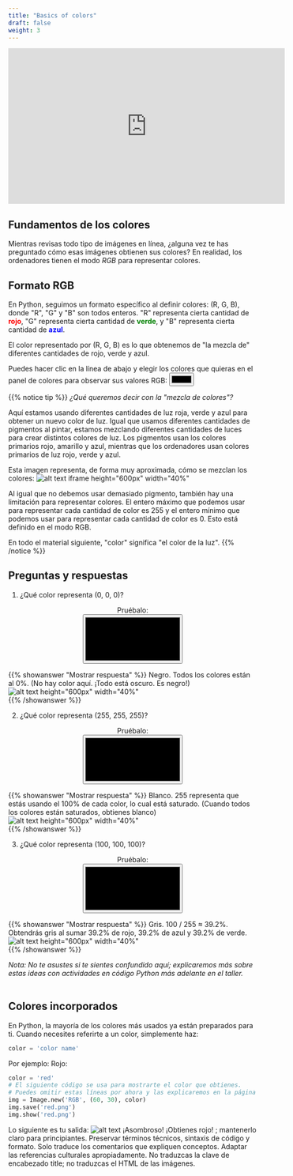 ```yaml
---
title: "Basics of colors"
draft: false
weight: 3
---
```


<iframe width="560" height="315" src="https://www.youtube.com/embed/-ior2GcSYa4" frameborder="0" allow="accelerometer; autoplay; encrypted-media; gyroscope; picture-in-picture" allowfullscreen></iframe>

## Fundamentos de los colores
Mientras revisas todo tipo de imágenes en línea, ¿alguna vez te has preguntado cómo esas imágenes obtienen sus colores? En realidad, los ordenadores tienen el modo *RGB* para representar colores.

## Formato RGB
En Python, seguimos un formato específico al definir colores:
(R, G, B), donde "R", "G" y "B" son todos enteros. "R" representa cierta cantidad de <span style="color:red; font-weight:bold"> rojo</span>, "G" representa cierta cantidad de <span style="color:green; font-weight:bold"> verde</span>, y "B" representa cierta cantidad de <span style="color:blue; font-weight:bold"> azul</span>.

El color representado por (R, G, B) es lo que obtenemos de "la mezcla de" diferentes cantidades de rojo, verde y azul.

<!-- Para accesibilidad, utiliza esta etiqueta label HTML -->
<label for="colorpicker">Puedes hacer clic en la línea de abajo y elegir los colores que quieras en el panel de colores para observar sus valores RGB:</label>
<input type="color" id="colorpicker">

{{% notice tip %}}
*¿Qué queremos decir con la "mezcla de colores"?*

Aquí estamos usando diferentes cantidades de luz roja, verde y azul para obtener un nuevo color de luz. Igual que usamos diferentes cantidades de pigmentos al pintar, estamos mezclando diferentes cantidades de luces para crear distintos colores de luz. Los pigmentos usan los colores primarios rojo, amarillo y azul, mientras que los ordenadores usan colores primarios de luz rojo, verde y azul.

Esta imagen representa, de forma muy aproximada, cómo se mezclan los colores:
![alt text iframe height="600px" width="40%"](../../media/colors.svg.png "color representation")

Al igual que no debemos usar demasiado pigmento, también hay una limitación para representar colores. El entero máximo que podemos usar para representar cada cantidad de color es 255 y el entero mínimo que podemos usar para representar cada cantidad de color es 0. Esto está definido en el modo RGB.

En todo el material siguiente, "color" significa "el color de la luz".
{{% /notice %}}


## Preguntas y respuestas
1. ¿Qué color representa (0, 0, 0)?

<center>
<label for="colorpickerQ1">Pruébalo:</label> </br>
<input type="color" id="colorpickerQ1"
style="display:inline-block;width:40%;height:100px;">
</center>

{{% showanswer "Mostrar respuesta" %}}
Negro. Todos los colores están al 0%. (No hay color aquí. ¡Todo está oscuro. Es negro!)
![alt text height="600px" width="40%"](../../media/black.png "black")
</br>
{{% /showanswer %}}

2. ¿Qué color representa (255, 255, 255)?

<center>
<label for="colorpickerQ2">Pruébalo:</label> </br>
<input type="color" id="colorpickerQ2"
style="display:inline-block;width:40%;height:100px;">
</center>

{{% showanswer "Mostrar respuesta" %}}
Blanco. 255 representa que estás usando el 100% de cada color, lo cual está saturado. (Cuando todos los colores están saturados, obtienes blanco)
![alt text height="600px" width="40%"](../../media/white.png "white")
</br>
{{% /showanswer %}}

3. ¿Qué color representa (100, 100, 100)?

<center>
<label for="colorpickerQ3">Pruébalo:</label> </br>
<input type="color" id="colorpickerQ3"
style="display:inline-block;width:40%;height:100px;">
</center>

{{% showanswer "Mostrar respuesta" %}}
Gris. 100 / 255 ≈ 39.2%. Obtendrás gris al sumar 39.2% de rojo, 39.2% de azul y 39.2% de verde.
![alt text height="600px" width="40%"](../../media/grey.png "gray")
</br>
{{% /showanswer %}}

*Nota: No te asustes si te sientes confundido aquí; explicaremos más sobre estas ideas con actividades en código Python más adelante en el taller.*
<br/><br/>

## Colores incorporados

En Python, la mayoría de los colores más usados ya están preparados para ti. Cuando necesites referirte a un color, simplemente haz:
```python
color = 'color name'
```
Por ejemplo:
Rojo:
```python
color = 'red'
# El siguiente código se usa para mostrarte el color que obtienes.
# Puedes omitir estas líneas por ahora y las explicaremos en la página siguiente.
img = Image.new('RGB', (60, 30), color)
img.save('red.png')
img.show('red.png')
```
Lo siguiente es tu salida:
![alt text](../../media/whileloopbefore.png "red")
¡Asombroso! ¡Obtienes rojo!
; mantenerlo claro para principiantes.
        Preservar términos técnicos, sintaxis de código y formato. Solo traduce los comentarios que expliquen conceptos.
        Adaptar las referencias culturales apropiadamente. No traduzcas la clave de encabezado title; no traduzcas el HTML de las imágenes.